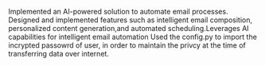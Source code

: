 Implemented an AI-powered solution to automate email processes. Designed and implemented features such as intelligent email composition, personalized content generation,and automated scheduling.Leverages AI capabilities for intelligent email automation
 Used the config.py to import the incrypted passowrd of user, in order to maintain the privcy at the time  of transferring data over internet.
